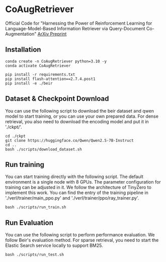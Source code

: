 # CoAugRetriever
Official Code for "Harnessing the Power of Reinforcement Learning for Language-Model-Based Information Retriever via Query-Document Co-Augmentation" [ArXiv Preprint](https://arxiv.org/abs/2506.18670)

## Installation
```
conda create -n CoAugRetriever python=3.10 -y
conda activate CoAugRetriever

pip install -r requirements.txt
pip install flash-attention==2.7.4.post1
pip install -e ./beir
```

## Dataset & Checkpoint Download
You can use the following script to download the beir dataset and qwen model to start training, or you can use your own prepared data. 
For dense retrieval, you also need to download the encoding model and put it in './ckpt/'.

```
cd ./ckpt
git clone https://huggingface.co/Qwen/Qwen2.5-7B-Instruct
cd ..
bash ./scripts/download_dataset.sh
```

## Run training
You can start training directly with the following script. The default environment is a single node with 8 GPUs. The parameter configuration for training can be adjusted in it.
We follow the architecture of TinyZero to implement this work. You can find the entry of the training pipeline in './verl/trainer/main_ppo.py' and './verl/trainer/ppo/ray_trainer.py'.
```
bash ./scripts/run_train.sh
```

## Run Evaluation
You can use the following script to perform performance evaluation. We follow Beir's evaluation method. For sparse retrieval, you need to start the Elastic Search service locally to support BM25.
```
bash ./scripts/run_test.sh
```

